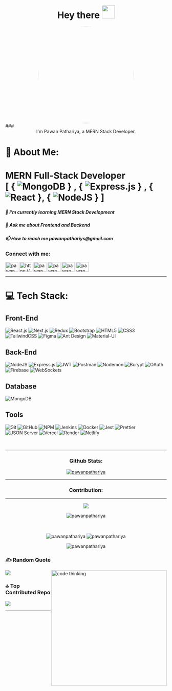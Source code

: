 
<h1 align="center">Hey there <img src="https://media.giphy.com/media/hvRJCLFzcasrR4ia7z/giphy.gif" width="40"></h1>
<div align="center">
  <img src="https://github.com/chiragdhunna/chiragdhunna/assets/76210441/7bcab350-6607-4c0d-8c26-1783500630c3" width="300" style="border-radius: 50%;" />
</div>  
### <div align="center">I'm Pawan Pathariya, a MERN Stack Developer.</div>  
   
<p align="center">
</p>

# 💫 About Me: 
# MERN Full-Stack Developer </br> [ { ![MongoDB](https://img.shields.io/badge/MongoDB-%234ea94b.svg?style=for-the-badge&logo=mongodb&logoColor=white) } , { ![Express.js](https://img.shields.io/badge/express.js-%23404d59.svg?style=for-the-badge&logo=express&logoColor=%2361DAFB) } , { ![React](https://img.shields.io/badge/react-%2320232a.svg?style=for-the-badge&logo=react&logoColor=%2361DAFB) }, { ![NodeJS](https://img.shields.io/badge/node.js-6DA55F?style=for-the-badge&logo=node.js&logoColor=white) } ]

<p align="center">
  <h5>🌱 I’m currently learning MERN Stack Development </h5>
<h5>💬 Ask me about Frontend and Backend </h5> 
<h5>📫 How to reach me pawanpathariys@gmail.com </h5>
<h3 align="left">Connect with me: </h3>  
<p align="left">
<a href="https://twitter.com/pawanpathariya" target="blank"><img align="center" src="https://raw.githubusercontent.com/rahuldkjain/github-profile-readme-generator/master/src/images/icons/Social/twitter.svg" alt="pawanpathariya" height="30" width="40" /></a>
<a href="https://linkedin.com/in/pawan-pathariya-83203726a/" target="blank"><img align="center" src="https://raw.githubusercontent.com/rahuldkjain/github-profile-readme-generator/master/src/images/icons/Social/linked-in-alt.svg" alt="https://www.linkedin.com/in/pawan-pathariya-83203726a/" height="30" width="40" /></a>
<a href="https://fb.com/pawanpathariya" target="blank"><img align="center" src="https://raw.githubusercontent.com/rahuldkjain/github-profile-readme-generator/master/src/images/icons/Social/facebook.svg" alt="pawanpathariya" height="30" width="40" /></a>
<a href="https://instagram.com/pawan_pathariya_" target="blank"><img align="center" src="https://raw.githubusercontent.com/rahuldkjain/github-profile-readme-generator/master/src/images/icons/Social/instagram.svg" alt="pawan_pathariya_" height="30" width="40" /></a>
<a href="https://www.leetcode.com/pawanpathariya" target="blank"><img align="center" src="https://raw.githubusercontent.com/rahuldkjain/github-profile-readme-generator/master/src/images/icons/Social/leet-code.svg" alt="pawanpathariya" height="30" width="40" /></a>
<a href="https://www.hackerearth.com/pawanpathariya" target="blank"><img align="center" src="https://raw.githubusercontent.com/rahuldkjain/github-profile-readme-generator/master/src/images/icons/Social/hackerearth.svg" alt="pawanpathariya" height="30" width="40" /></a>
</p>
<hr/> 

# 💻 Tech Stack:

## Front-End
 ![React.js](https://img.shields.io/badge/react-%2320232a.svg?style=for-the-badge&logo=react&logoColor=%2361DAFB) 
 ![Next.js](https://img.shields.io/badge/next.js-000000?style=for-the-badge&logo=nextdotjs&logoColor=%2361DAFB)
 ![Redux](https://img.shields.io/badge/redux-%23593d88.svg?style=for-the-badge&logo=redux&logoColor=white) 
 ![Bootstrap](https://img.shields.io/badge/bootstrap-%238511FA.svg?style=for-the-badge&logo=bootstrap&logoColor=white) 
 ![HTML5](https://img.shields.io/badge/html5-%23E34F26.svg?style=for-the-badge&logo=html5&logoColor=white)
 ![CSS3](https://img.shields.io/badge/css3-%231572B6.svg?style=for-the-badge&logo=css3&logoColor=white) 
 ![TailwindCSS](https://img.shields.io/badge/tailwindcss-%2338B2AC.svg?style=for-the-badge&logo=tailwind-css&logoColor=white) 
 ![Figma](https://img.shields.io/badge/figma-%23F24E1E.svg?style=for-the-badge&logo=figma&logoColor=white) 
 ![Ant Design](https://img.shields.io/badge/Ant%20Design-%230A1E2D.svg?style=for-the-badge&logo=antdesign&logoColor=white)
 ![Material-UI](https://img.shields.io/badge/material--ui-%230081CB.svg?style=for-the-badge&logo=mui&logoColor=white)


## Back-End
 ![NodeJS](https://img.shields.io/badge/node.js-6DA55F?style=for-the-badge&logo=node.js&logoColor=white) 
 ![Express.js](https://img.shields.io/badge/express.js-%23404d59.svg?style=for-the-badge&logo=express&logoColor=%2361DAFB) 
 ![JWT](https://img.shields.io/badge/JWT-black?style=for-the-badge&logo=JSON%20web%20tokens) 
 ![Postman](https://img.shields.io/badge/Postman-FF6C37?style=for-the-badge&logo=postman&logoColor=white) 
 ![Nodemon](https://img.shields.io/badge/NODEMON-%23323330.svg?style=for-the-badge&logo=nodemon&logoColor=%BBDEAD) 
 ![Bcrypt](https://img.shields.io/badge/bcrypt-%234D4D4D.svg?style=for-the-badge&logo=hashnode&logoColor=white)
 ![OAuth](https://img.shields.io/badge/OAuth-%2300A4D7.svg?style=for-the-badge&logo=oauth&logoColor=white)
 ![Firebase](https://img.shields.io/badge/firebase-%23039BE0.svg?style=for-the-badge&logo=firebase&logoColor=white)
 ![WebSockets](https://img.shields.io/badge/websockets-%2338B2AC.svg?style=for-the-badge&logo=websockets&logoColor=white)
 
  

## Database
 ![MongoDB](https://img.shields.io/badge/MongoDB-%234ea94b.svg?style=for-the-badge&logo=mongodb&logoColor=white) 

## Tools
 ![Git](https://img.shields.io/badge/git-%23F05033.svg?style=for-the-badge&logo=git&logoColor=white) 
 ![GitHub](https://img.shields.io/badge/github-%23121011.svg?style=for-the-badge&logo=github&logoColor=white) 
 ![NPM](https://img.shields.io/badge/NPM-%23CB3837.svg?style=for-the-badge&logo=npm&logoColor=white) 
 ![Jenkins](https://img.shields.io/badge/jenkins-%232C5263.svg?style=for-the-badge&logo=jenkins&logoColor=white) 
 ![Docker](https://img.shields.io/badge/docker-%232496ED.svg?style=for-the-badge&logo=docker&logoColor=white) 
 ![Jest](https://img.shields.io/badge/jest-%23C21325.svg?style=for-the-badge&logo=jest&logoColor=white) 
 ![Prettier](https://img.shields.io/badge/prettier-%23F7B93E.svg?style=for-the-badge&logo=prettier&logoColor=black) 
 ![JSON Server](https://img.shields.io/badge/json%20server-%234D4D4D.svg?style=for-the-badge&logo=json&logoColor=white)
 ![Vercel](https://img.shields.io/badge/vercel-%23000000.svg?style=for-the-badge&logo=vercel&logoColor=white) 
 ![Render](https://img.shields.io/badge/render-%23000000.svg?style=for-the-badge&logo=render&logoColor=white) 
 ![Netlify](https://img.shields.io/badge/netlify-%23000000.svg?style=for-the-badge&logo=netlify&logoColor=white) 

 <br/>
<hr>

<h3 align="center">Github Stats:</h3>
<p align="center"> <a href="https://github.com/ryo-ma/github-profile-trophy"><img src="https://github-profile-trophy.vercel.app/?username=pawanpathariya" alt="pawanpathariya" /></a> </p>
<hr>
<h3 align="center">Contribution:</h3>
<hr />
<p align='center'><img src='https://github-profile-summary-cards.vercel.app/api/cards/profile-details?username=pawanpathariya&theme=buefy'>
<br>

  <p align="center"> <img src="https://komarev.com/ghpvc/?username=pawanpathariya&label=Profile%20views&color=0e75b6&style=flat" alt="pawanpathariya" /> </p>

<br>
                                             
<p align="center"><img align="center" src="https://github-readme-stats.vercel.app/api/top-langs?username=pawanpathariya&show_icons=true&locale=en&layout=compact" alt="pawanpathariya" /> <img align="center" src="https://github-readme-stats.vercel.app/api?username=pawanpathariya&show_icons=true&locale=en" alt="pawanpathariya" /> </p>

<p align="center"> <img align="center" src="https://github-readme-streak-stats.herokuapp.com/?user=pawanpathariya&" alt="pawanpathariya" /></p>


### ✍️ Random Quote
![](https://quotes-github-readme.vercel.app/api?type=vetical&theme=light)
<img align="right"  alt="code thinking"  width="360px" src="https://user-images.githubusercontent.com/69011963/137184767-79a13ec7-1bb3-4341-a6da-3a149c9c159a.gif">

### 🔝 Top Contributed Repo
![](https://github-contributor-stats.vercel.app/api?username=pawanpathariya&limit=5&theme=github_light&combine_all_yearly_contributions=true)
<hr>



